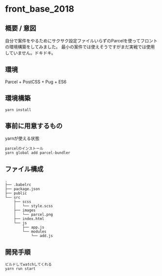 # front_base_2018
## 概要 / 意図
自分で案件をやるためにサクサク設定ファイルいらずのParcelを使ってフロントの環境構築をしてみました。
最小の案件では使えそうですがまだ実戦では使用していません。ドキドキ。
## 環境
Parcel + PostCSS + Pug + ES6
## 環境構築
`yarn install`
## 事前に用意するもの
yarnが使える状態
```
parcelのインストール
yarn global add parcel-bundler
```
## ファイル構成
```
.
├── .babelrc
├── package.json
├── public
└── src
    ├── scss
    │   └── style.scss
    ├── images
    │   └── parcel.png
    ├── index.html
    └── js
        ├── app.js
        └── modules
            └── add.js
```
## 開発手順
```
ビルドしてwatchしてくれる
yarn run start
```